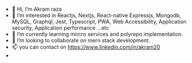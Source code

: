 - 👋 Hi, I’m Akram raza
- 👀 I’m interested in Reactjs, Nextjs, React-native Expressjs, Mongodb, MySQL, Graphql, Jest, Typescript, PWA, Web Accessibility, Application security, Application performance ...etc
- 🌱 I’m currently learning mircro services and polyrepo implementation.
- 💞️ I’m looking to collaborate on mern stack development. 
- 📫 you can contact on https://www.linkedin.com/in/akram20
- 

<!---
codio-lab/codio-lab is a ✨ special ✨ repository because its `README.md` (this file) appears on your GitHub profile.
You can click the Preview link to take a look at your changes.
--->
